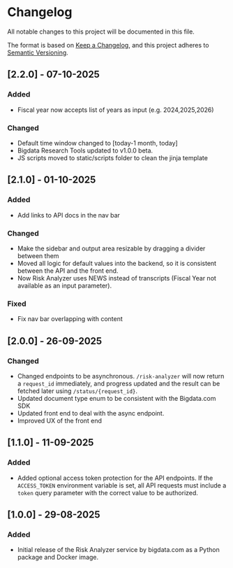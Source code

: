 # Changelog

All notable changes to this project will be documented in this file.

The format is based on [Keep a Changelog](https://keepachangelog.com/en/1.1.0/),
and this project adheres to [Semantic Versioning](https://semver.org/spec/v2.0.0.html).

## [2.2.0] - 07-10-2025

### Added
- Fiscal year now accepts list of years as input (e.g. 2024,2025,2026)

### Changed
- Default time window changed to [today-1 month, today]
- Bigdata Research Tools updated to v1.0.0 beta.
- JS scripts moved to static/scripts folder to clean the jinja template

## [2.1.0] - 01-10-2025

### Added
- Add links to API docs in the nav bar

### Changed
- Make the sidebar and output area resizable by dragging a divider between them
- Moved all logic for default values into the backend, so it is consistent between the API and the front end.
- Now Risk Analyzer uses NEWS instead of transcripts (Fiscal Year not available as an input parameter).

### Fixed
- Fix nav bar overlapping with content

## [2.0.0] - 26-09-2025

### Changed
- Changed endpoints to be asynchronous. `/risk-analyzer` will now return a `request_id` immediately, and progress updated and the result can be fetched later using `/status/{request_id}`.
- Updated document type enum to be consistent with the Bigdata.com SDK
- Updated front end to deal with the async endpoint.
- Improved UX of the front end

## [1.1.0] - 11-09-2025

### Added
- Added optional access token protection for the API endpoints. If the `ACCESS_TOKEN` environment variable is set, all API requests must include a `token` query parameter with the correct value to be authorized.


## [1.0.0] - 29-08-2025

### Added
- Initial release of the Risk Analyzer service by bigdata.com as a Python package and Docker image.
